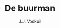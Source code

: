---
title: "De buurman"
author: "J.J. Voskuil"
isbn: ""
isbn13: "9789028241930"
rating: "0"
publisher: "Van Oorschot"
pages: "304"
publishYear: "2012"
read: ""
goodreads_id: "13498898"
---